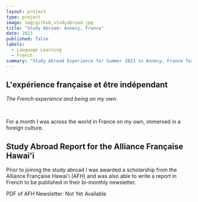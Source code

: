 ```yaml
---
layout: project
type: project
image: img/github_studyabroad.jpg
title: "Study Abroad: Annecy, France"
date: 2023
published: false
labels:
  - Language Learning
  - French
summary: "Study Abroad Experience for Summer 2023 in Annecy, France for 6 credits of language credit."
---
```



## L'expérience française et être indépendant
*The French experience and being on my own.*

<br>

For a month I was across the world in France on my own, immersed in a foreign culture.



## Study Abroad Report for the Alliance Française Hawai'i 

Prior to joining the study abroad I was awarded a scholarship from the Alliance Française Hawai'i (AFH) and was also able to write a report in French to be published in their bi-monthly newsletter.

PDF of AFH Newsletter: Not Yet Available
